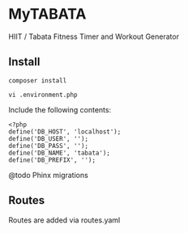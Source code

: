 # MyTABATA
HIIT / Tabata Fitness Timer and Workout Generator

## Install

`composer install`

`vi .environment.php`

Include the following contents:

```
<?php
define('DB_HOST', 'localhost');
define('DB_USER', '');
define('DB_PASS', '');
define('DB_NAME', 'tabata');
define('DB_PREFIX', '');
```

@todo Phinx migrations

## Routes
Routes are added via routes.yaml
